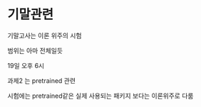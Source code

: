 # 기말관련



기말고사는 이론 위주의 시험

범위는 아마 전체일듯



19일 오후 6시





과제2 는 pretrained 관련



시험에는 pretrained같은 실제 사용되는 패키지 보다는 이론위주로 다룸
